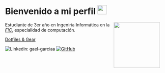 <div id="header" align="left">
  
  <h1>
    Bienvenido a mi perfil
    <img src="https://media2.giphy.com/media/v1.Y2lkPTc5MGI3NjExbzRjdDA4d24zenFzOG1vam94cnlzbGhtcmh1NGQwaGxsOTkwcmRwYyZlcD12MV9pbnRlcm5hbF9naWZfYnlfaWQmY3Q9Zw/ah7KwjMNJlhtK/giphy.gif" width="30px"/>
  </h1>
  <img align="right" src="https://66.media.tumblr.com/3d05599acbae7a7d95fec533f8a3b2d1/tumblr_mpzxpfGkZX1rl3tlpo1_500.png" width="150"/>

  Estudiante de 3er año en Ingeniría Informática en la *[FIC](https://www.fic.udc.es/)*, especialidad de computación.

  [Dotfiles & Gear](https://github.com/gaaelgarciia/dotfiles)

  ![Linkedin: gael-garciaa](https://img.shields.io/badge/Linkedin-blue?style=flat-square&logo=Linkedin&logoColor=white&link=https://www.linkedin.com/in/gael-garciaa/)
  [![GitHub](https://img.shields.io/github/followers/gaaelgarciia?label=follow&style=social)](https://github.com/gaaelgarciia)

</div>


 
